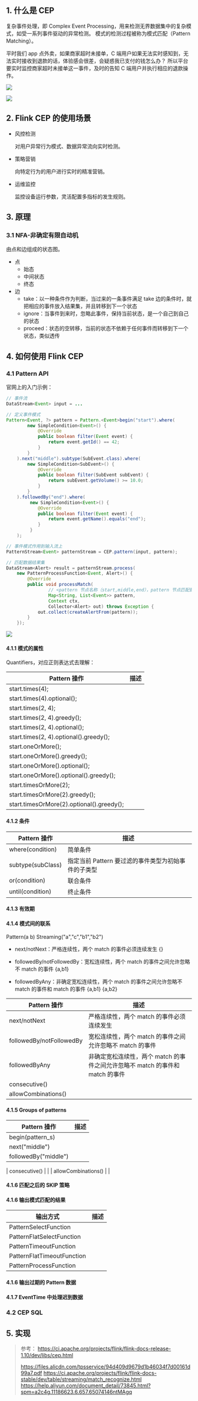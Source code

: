 
## 1. 什么是 CEP

复杂事件处理，即 Complex Event Processing，用来检测无界数据集中的复杂模式，如受一系列事件驱动的异常检测。
模式的检测过程被称为模式匹配（Pattern Matching）。

平时我们 app 点外卖，如果商家超时未接单，C 端用户如果无法实时感知到，无法实时接收到退款的话，体验感会很差，会疑惑我已支付的钱怎么办？
所以平台要实时监控商家超时未接单这一事件，及时的告知 C 端用户并执行相应的退款操作。

![](./img_cep/商家超时未接单模式匹配成功.png)

![](./img_cep/商家超时未接单模式匹配失败.png)


## 2. Flink CEP 的使用场景

- 风控检测

  对用户异常行为模式、数据异常流向实时检测。

- 策略营销

  向特定行为的用户进行实时的精准营销。

- 运维监控

  监控设备运行参数，灵活配置多指标的发生规则。

## 3. 原理

### 3.1 NFA-非确定有限自动机

由点和边组成的状态图。
- 点
  + 始态
  + 中间状态
  + 终态
- 边
  + take：以一种条件作为判断，当过来的一条事件满足 take 边的条件时，就把相应的事件放入结果集，并且转移到下一个状态
  + ignore：当事件到来时，忽略此事件，保持当前状态，是一个自己到自己的状态
  + proceed：状态的空转移，当前的状态不依赖于任何事件而转移到下一个状态，类似透传
  
  
## 4. 如何使用 Flink CEP

### 4.1 Pattern API 

官网上的入门示例：
```java
// 事件流
DataStream<Event> input = ...

// 定义事件模式
Pattern<Event, ?> pattern = Pattern.<Event>begin("start").where(
        new SimpleCondition<Event>() {
            @Override
            public boolean filter(Event event) {
                return event.getId() == 42;
            }
        }
    ).next("middle").subtype(SubEvent.class).where(
        new SimpleCondition<SubEvent>() {
            @Override
            public boolean filter(SubEvent subEvent) {
                return subEvent.getVolume() >= 10.0;
            }
        }
    ).followedBy("end").where(
         new SimpleCondition<Event>() {
            @Override
            public boolean filter(Event event) {
                return event.getName().equals("end");
            }
         }
    );

// 事件模式作用到输入流上
PatternStream<Event> patternStream = CEP.pattern(input, pattern);

// 匹配数据结果集
DataStream<Alert> result = patternStream.process(
    new PatternProcessFunction<Event, Alert>() {
        @Override
        public void processMatch(
                // <pattern 节点名称（start,middle,end），pattern 节点匹配到的事件集合>
                Map<String, List<Event>> pattern,
                Context ctx,
                Collector<Alert> out) throws Exception {
            out.collect(createAlertFrom(pattern));
        }
    });
`````

![](./img_cep/Pattern_API构成.png)


#### 4.1.1 模式的属性

Quantifiers，对应正则表达式去理解：

| Pattern 操作 | 描述 | 
|--|--|
|  start.times(4);      |  |
|  start.times(4).optional();      |  |
|  start.times(2, 4);      |  |
|  start.times(2, 4).greedy();      |  |
|  start.times(2, 4).optional();      |  |
|  start.times(2, 4).optional().greedy();     |  |
|  start.oneOrMore();      |  |
|  start.oneOrMore().greedy();      |  |
|  start.oneOrMore().optional();      |  |
|  start.oneOrMore().optional().greedy();      |  |
|  start.timesOrMore(2);      |  |
|  start.timesOrMore(2).greedy();     |  |
|  start.timesOrMore(2).optional().greedy();      |  |

#### 4.1.2 条件

| Pattern 操作 | 描述 | 
|--|--|
|  where(condition)      | 简单条件 |
|  subtype(subClass) | 指定当前 Pattern 要过滤的事件类型为初始事件的子类型 |
|  or(condition)       | 联合条件 |
|  until(condition)       | 终止条件 |


#### 4.1.3 有效期



#### 4.1.4 模式间的联系

Pattern(a b)
Streaming("a","c","b1","b2")

- next/notNext：严格连续性，两个 match 的事件必须连续发生
{}

- followedBy/notFollowedBy：宽松连续性，两个 match 的事件之间允许忽略不 match 的事件
{a,b1}

- followedByAny：非确定宽松连续性，两个 match 的事件之间允许忽略不 match 的事件和 match 的事件
{a,b1} {a,b2}


| Pattern 操作 | 描述 | 
|--|--|
|  next/notNext     |严格连续性，两个 match 的事件必须连续发生 |
|  followedBy/notFollowedBy | 宽松连续性，两个 match 的事件之间允许忽略不 match 的事件 |
|  followedByAny       | 非确定宽松连续性，两个 match 的事件之间允许忽略不 match 的事件和 match 的事件 |
|  consecutive()	    |  |
|  allowCombinations()	|  |


#### 4.1.5 Groups of patterns


| Pattern 操作 | 描述 | 
|--|--|
|  begin(pattern_s)     | |
|  next("middle")       |  |
|  followedBy("middle")       |  |

|  consecutive()	    |  |
|  allowCombinations()	|  |


#### 4.1.6 匹配之后的 SKIP 策略


#### 4.1.6 输出模式匹配的结果

| 输出方式 |  描述 |
|--|--|
| PatternSelectFunction  |  |  |  | 
| PatternFlatSelectFunction  |  |  |  | 
| PatternTimeoutFunction  |  |  |  | 
| PatternFlatTimeoutFunction  |  |  |  | 
| PatternProcessFunction  |  |  |  | 


#### 4.1.6 输出过期的 Pattern 数据


#### 4.1.7 EventTime 中处理迟到数据



### 4.2 CEP SQL


## 5. 实现


> 参考：
> https://ci.apache.org/projects/flink/flink-docs-release-1.10/dev/libs/cep.html
> 
> 
> https://files.alicdn.com/tpsservice/94d409d9679d1b46034f7d00161d99a7.pdf
> https://ci.apache.org/projects/flink/flink-docs-stable/dev/table/streaming/match_recognize.html
> https://help.aliyun.com/document_detail/73845.html?spm=a2c4g.11186623.6.657.65074146ntMAgq
